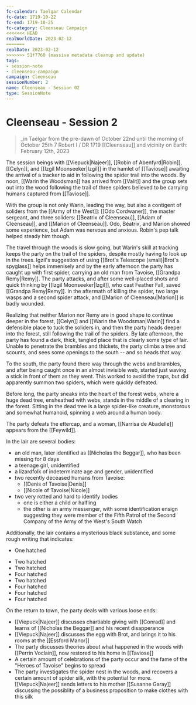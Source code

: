 ```yaml
---
fc-calendar: Taelgar Calendar
fc-date: 1719-10-22
fc-end: 1719-10-25
fc-category: Cleenseau Campaign
<<<<<<< HEAD
realWorldDate: 2023-02-12
=======
realDate: 2023-02-12
>>>>>>> 51f7760 (massive metadata cleanup and update)
tags:
- session-note
- cleenseau-campaign
campaign: Cleenseau
sessionNumber: 2
name: Cleenseau - Session 02
type: SessionNote
---
```

# Cleenseau - Session 2
>_in Taelgar from the pre-dawn of October 22nd until the morning of October 25th
>7 Robert I / DR 1719
>[[Cleenseau]] and vicinity
>on Earth: February 12th, 2023

The session beings with [[Viepuck|Najeer]], [[Robin of Abenfyrd|Robin]], [[Celyn]], and [[Izgil Moonseeker|Izgil]] in the hamlet of [[Taviose]] awaiting the arrival of a tracker to aid in following the spider trail into the woods. By noon, [[Warin the Woodsman]] has arrived from [[Valit]] and the group sets out into the wood following the trail of three spiders believed to be carrying humans captured from [[Taviose]].

With the group is not only Warin, leading the way, but also a contigent of soliders from the [[Army of the West]]: [[Odo Cordwaner]], the master sergeant, and three soliders: [[Beatrix of Cleenseau]], [[Adam of Cleenseau]], and [[Marion of Cleenseau]]. Odo, Béatrix, and Marion showed some experience, but Adam was nervous and anxious. Robin's pep talk helped steady him though.

The travel through the woods is slow going, but Warin's skill at tracking keeps the party on the trail of the spiders, despite mostly having to look up in the trees. Igzil's suggestion of using [[Brot's Telescope (small)|Brot's spyglass]] helps immenisely and by the early afternoon the party has caught up with first spider, carrying an old man from Tavoise, [[Grandpa Remy|Remy]]. The party attacks, and after some well-placed shots and quick thinking by [[Izgil Moonseeker|Izgil]], who cast Feather Fall, saved [[Grandpa Remy|Remy]]. In the aftermath of killing the spider, two large wasps and a second spider attack, and [[Marion of Cleenseau|Marion]] is badly wounded.

Realizing that neither Marion nor Remy are in good shape to continue deeper in the forest, [[Celyn]] and [[Warin the Woodsman|Warin]] find a defensible place to tuck the soliders in, and then the party heads deeper into the forest, still following the trail of the spiders. By late afternoon, the party has found a dark, thick, tangled place that is clearly some type of lair. Unable to penetrate the brambles and thickets, the party climbs a tree and scounts, and sees some openings to the south -- and so heads that way.

To the south, the party found there way through the webs and brambles, and after being caught once in an almost invisible web, started just waving a stick in front of them as they went. This worked to avoid the traps, but did apparently summon two spiders, which were quickly defeated. 

Before long, the party sneaks into the heart of the forest webs, where a huge dead tree, ensheathed with webs, stands in the middle of a clearing in the forest. Sitting in the dead tree is a large spider-like creature, monstorous and somewhat humanoid, spinning a web around a human body.

The party defeats the ettercap, and a woman, [[Narrisa de Abadelle]] appears from the [[Feywild]]. 

In the lair are several bodies:
* an old man, later identified as [[Nicholas the Beggar]], who has been missing for 8 days
* a teenage girl, unidentified
* a lizardfolk of indeterminate age and gender, unidentified
* two recently deceased humans from Tavoise:
	* [[Denis of Tavoise|Denis]]
	* [[Nicole of Tavoise|Nicole]]
* two very rotted and hard to identify bodies
	* one is either a child or halfling
	* the other is an army messenger, with some identification ensign suggesting they were member of the Fifth Patrol of the Second Company of the Army of the West's South Watch

Additionally, the lair contains a mysterious black substance, and some rough writing that indicates:
* One hatched
- Two hatched
- Two hatched
- Four hatched
- Two hatched 
- Four hatched
- Four hatched
- Four hatched

On the return to town, the party deals with various loose ends:
* [[Viepuck|Najeer]] discusses chartiable giving with [[Conrad]] and learns of [[Nicholas the Beggar]] and his recent disapperance
* [[Viepuck|Najeer]] discusses the egg with Brot, and brings it to his rooms at the [[Essford Manor]]
* The party discusses theories about what happened in the woods with [[Perrin Voclain]], now restored to his home in [[Taviose]]
* A certain amount of celebrations of the party occur and the fame of the "Heroes of Tavoise" begins to spread
* The party investigates the spider nest in the woods, and recovers a certain amount of spider silk, with the potential for more. [[Viepuck|Najeer]] sends letters to his mother [[Susanne Garay]] discussing the possiblity of a business proposition to make clothes with this silk
